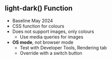 ## light-dark() Function

- Baseline May 2024
- CSS function for colours
- Does not support images, only colours
    - Use media queries for images
- **OS mode**, not browser mode
    - Test with Developer Tools, Rendering tab
    - Override with a switch button